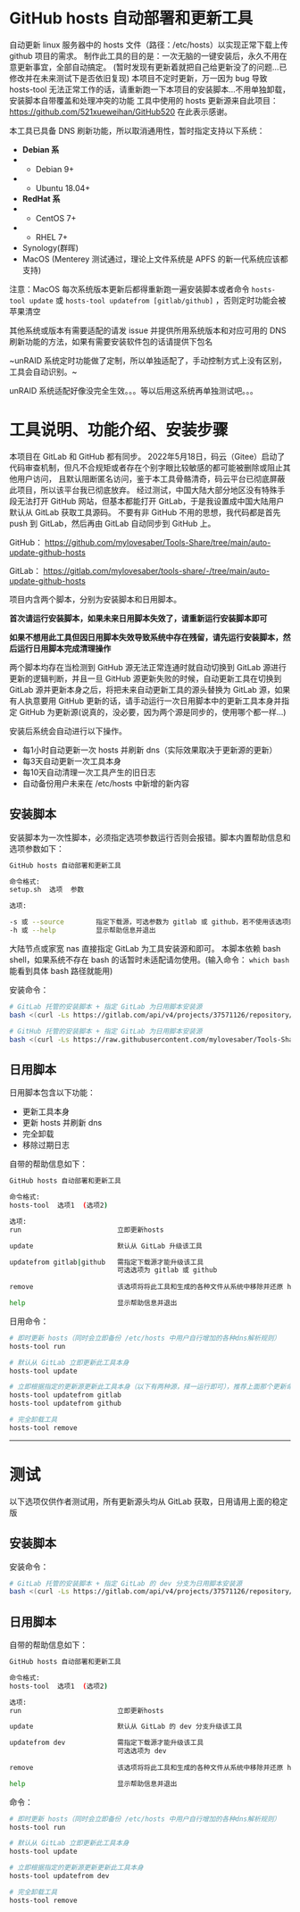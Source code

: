 # GitHub hosts 自动部署和更新工具

自动更新 linux 服务器中的 hosts 文件（路径：/etc/hosts）以实现正常下载上传 github 项目的需求。
制作此工具的目的是：一次无脑的一键安装后，永久不用在意更新事宜，全部自动搞定。
(暂时发现有更新着就把自己给更新没了的问题...已修改并在未来测试下是否依旧复现)
本项目不定时更新，万一因为 bug 导致 hosts-tool 无法正常工作的话，请重新跑一下本项目的安装脚本...不用单独卸载，安装脚本自带覆盖和处理冲突的功能
工具中使用的 hosts 更新源来自此项目：https://github.com/521xueweihan/GitHub520
在此表示感谢。


本工具已具备 DNS 刷新功能，所以取消通用性，暂时指定支持以下系统：

- **Debian 系**
- - Debian 9+
- - Ubuntu 18.04+
- **RedHat 系**
- - CentOS 7+
- - RHEL 7+
- Synology(群晖)
- MacOS (Menterey 测试通过，理论上文件系统是 APFS 的新一代系统应该都支持)

注意：MacOS 每次系统版本更新后都得重新跑一遍安装脚本或者命令 `hosts-tool update` 或 `hosts-tool updatefrom [gitlab/github]` ，否则定时功能会被苹果清空

其他系统或版本有需要适配的请发 issue 并提供所用系统版本和对应可用的 DNS 刷新功能的方法，如果有需要安装软件包的话请提供下包名

~unRAID 系统定时功能做了定制，所以单独适配了，手动控制方式上没有区别，工具会自动识别。~

unRAID 系统适配好像没完全生效。。。等以后用这系统再单独测试吧。。。

# 工具说明、功能介绍、安装步骤

本项目在 GitLab 和 GitHub 都有同步。
2022年5月18日，码云（Gitee）启动了代码审查机制，但凡不合规矩或者存在个别字眼比较敏感的都可能被删除或阻止其他用户访问，
且默认阻断匿名访问，鉴于本工具骨骼清奇，码云平台已彻底屏蔽此项目，所以该平台我已彻底放弃。
经过测试，中国大陆大部分地区没有特殊手段无法打开 GitHub 网站，但基本都能打开 GitLab，于是我设置成中国大陆用户默认从 GitLab 获取工具源码。
不要有非 GitHub 不用的思想，我代码都是首先 push 到 GitLab，然后再由 GitLab 自动同步到 GitHub 上。

GitHub： https://github.com/mylovesaber/Tools-Share/tree/main/auto-update-github-hosts

GitLab：  https://gitlab.com/mylovesaber/tools-share/-/tree/main/auto-update-github-hosts

项目内含两个脚本，分别为安装脚本和日用脚本。

**首次请运行安装脚本，如果未来日用脚本失效了，请重新运行安装脚本即可**

**如果不想用此工具但因日用脚本失效导致系统中存在残留，请先运行安装脚本，然后运行日用脚本完成清理操作**

两个脚本均存在当检测到 GitHub 源无法正常连通时就自动切换到 GitLab 源进行更新的逻辑判断，并且一旦 GitHub 源更新失败的时候，自动更新工具在切换到 GitLab 源并更新本身之后，将把未来自动更新工具的源头替换为 GitLab 源，如果有人执意要用 GitHub 更新的话，请手动运行一次日用脚本中的更新工具本身并指定 GitHub 为更新源(说真的，没必要，因为两个源是同步的，使用哪个都一样...)

安装后系统会自动进行以下操作。

- 每1小时自动更新一次 hosts 并刷新 dns（实际效果取决于更新源的更新）
- 每3天自动更新一次工具本身
- 每10天自动清理一次工具产生的旧日志
- 自动备份用户未来在 /etc/hosts 中新增的新内容

## 安装脚本

安装脚本为一次性脚本，必须指定选项参数运行否则会报错。脚本内置帮助信息和选项参数如下：

```bash
GitHub hosts 自动部署和更新工具

命令格式: 
setup.sh  选项  参数

选项:

-s 或 --source        指定下载源，可选参数为 gitlab 或 github，若不使用该选项则默认从 GitLab 下载
-h 或 --help          显示帮助信息并退出
```

大陆节点或家宽 nas 直接指定 GitLab 为工具安装源和即可。
本脚本依赖 bash shell，如果系统不存在 bash 的话暂时未适配请勿使用。(输入命令： `which bash` 能看到具体 bash 路径就能用)

安装命令：

```bash
# GitLab 托管的安装脚本 + 指定 GitLab 为日用脚本安装源
bash <(curl -Ls https://gitlab.com/api/v4/projects/37571126/repository/files/auto%2Dupdate%2Dgithub%2Dhosts%2Fsetup%2Esh/raw?ref=main) -s gitlab

# GitHub 托管的安装脚本 + 指定 GitLab 为日用脚本安装源
bash <(curl -Ls https://raw.githubusercontent.com/mylovesaber/Tools-Share/main/auto-update-github-hosts/setup.sh) -s gitlab
```

## 日用脚本

日用脚本包含以下功能：

- 更新工具本身
- 更新 hosts 并刷新 dns
- 完全卸载
- 移除过期日志

自带的帮助信息如下：

```bash
GitHub hosts 自动部署和更新工具

命令格式: 
hosts-tool  选项1  (选项2)

选项:
run                        立即更新hosts

update                     默认从 GitLab 升级该工具

updatefrom gitlab|github   需指定下载源才能升级该工具
                           可选选项为 gitlab 或 github
                           
remove                     该选项将将此工具和生成的各种文件从系统中移除并还原 host 文件内容

help                       显示帮助信息并退出

```

日用命令：

```bash
# 即时更新 hosts（同时会立即备份 /etc/hosts 中用户自行增加的各种dns解析规则）
hosts-tool run

# 默认从 GitLab 立即更新此工具本身
hosts-tool update

# 立即根据指定的更新源更新此工具本身（以下有两种源，择一运行即可），推荐上面那个更新命令
hosts-tool updatefrom gitlab
hosts-tool updatefrom github

# 完全卸载工具
hosts-tool remove
```

---

# 测试

以下选项仅供作者测试用，所有更新源头均从 GitLab 获取，日用请用上面的稳定版

## 安装脚本

安装命令：

```bash
# GitLab 托管的安装脚本 + 指定 GitLab 的 dev 分支为日用脚本安装源
bash <(curl -Ls https://gitlab.com/api/v4/projects/37571126/repository/files/auto%2Dupdate%2Dgithub%2Dhosts%2Fsetup%2Esh/raw?ref=dev) -s dev

```

## 日用脚本

自带的帮助信息如下：

```bash
GitHub hosts 自动部署和更新工具

命令格式: 
hosts-tool  选项1  (选项2)

选项:
run                        立即更新hosts

update                     默认从 GitLab 的 dev 分支升级该工具

updatefrom dev             需指定下载源才能升级该工具
                           可选选项为 dev
                           
remove                     该选项将将此工具和生成的各种文件从系统中移除并还原 host 文件内容

help                       显示帮助信息并退出

```

命令：

```bash
# 即时更新 hosts（同时会立即备份 /etc/hosts 中用户自行增加的各种dns解析规则）
hosts-tool run

# 默认从 GitLab 立即更新此工具本身
hosts-tool update

# 立即根据指定的更新源更新更新此工具本身
hosts-tool updatefrom dev

# 完全卸载工具
hosts-tool remove
```
